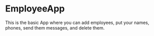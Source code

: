 # EmployeeApp
This is the basic App where you can add employees, put your names, phones, send them messages, and delete them.
